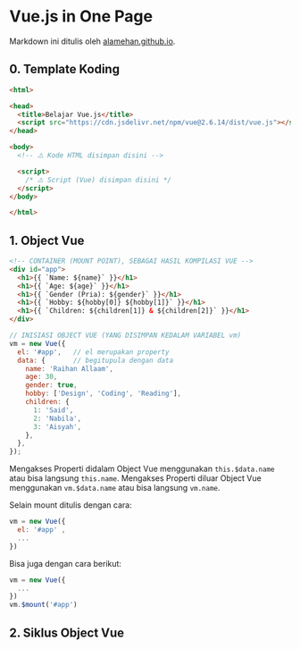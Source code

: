 # Vue.js in One Page

Markdown ini ditulis oleh <a href="https://alamehan.github.io/">alamehan.github.io</a>.

## **0. Template Koding**

```HTML
<html>

<head>
  <title>Belajar Vue.js</title>
  <script src="https://cdn.jsdelivr.net/npm/vue@2.6.14/dist/vue.js"></script>
</head>

<body>
  <!-- ⚠️ Kode HTML disimpan disini -->

  <script>
    /* ⚠️ Script (Vue) disimpan disini */
  </script>
</body>

</html>
```

## **1. Object Vue**

```HTML
<!-- CONTAINER (MOUNT POINT), SEBAGAI HASIL KOMPILASI VUE -->
<div id="app">
  <h1>{{ `Name: ${name}` }}</h1>
  <h1>{{ `Age: ${age}` }}</h1>
  <h1>{{ `Gender (Pria): ${gender}` }}</h1>
  <h1>{{ `Hobby: ${hobby[0]} ${hobby[1]}` }}</h1>
  <h1>{{ `Children: ${children[1]} & ${children[2]}` }}</h1>
</div>
```

```Javascript
// INISIASI OBJECT VUE (YANG DISIMPAN KEDALAM VARIABEL vm)
vm = new Vue({
  el: '#app',   // el merupakan property
  data: {       // begitupula dengan data
    name: 'Raihan Allaam',
    age: 30,
    gender: true,
    hobby: ['Design', 'Coding', 'Reading'],
    children: {
      1: 'Said',
      2: 'Nabila',
      3: 'Aisyah',
    },
  },
});
```

Mengakses Properti didalam Object Vue menggunakan ```this.$data.name``` atau bisa langsung ```this.name```. Mengakses Properti diluar Object Vue menggunakan ```vm.$data.name``` atau bisa langsung ```vm.name```.

Selain mount ditulis dengan cara:
```Javascript
vm = new Vue({ 
  el: '#app' ,
  ...
})
```

Bisa juga dengan cara berikut:

```Javascript
vm = new Vue({
  ...
})
vm.$mount('#app')
```

## **2. Siklus Object Vue**
